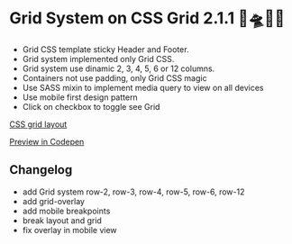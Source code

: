 # Grid System on CSS Grid 2.1.1 🥅🛸🏴‍☠️

- Grid CSS template sticky Header and Footer.
- Grid system implemented only Grid CSS.
- Grid system use dinamic 2, 3, 4, 5, 6 or 12 columns.
- Containers not use padding, only Grid CSS magic
- Use SASS mixin to implement media query to view on all devices
- Use mobile first design pattern
- Click on checkbox to toggle see Grid


[CSS grid layout](//en.wikipedia.org/wiki/CSS_grid_layout)

[Preview in Codepen](//codepen.io/darqus/pen/MWQEdEb)

## Changelog

- add Grid system row-2, row-3, row-4, row-5, row-6, row-12
- add grid-overlay
- add mobile breakpoints
- break layout and grid
- fix overlay in mobile view
